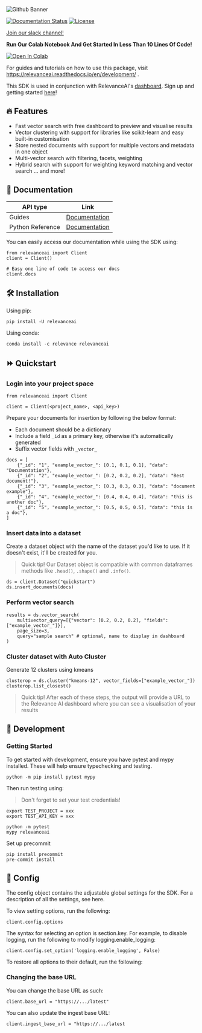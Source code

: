 ![Github Banner](assets/github_banner.png)

[![Documentation Status](https://readthedocs.org/projects/relevanceai/badge/?version=latest)](https://relevanceai.readthedocs.io/en/latest/?badge=latest)
[![License](https://img.shields.io/pypi/l/relevanceai)](https://img.shields.io/pypi/l/relevanceai)

[Join our slack channel!](https://join.slack.com/t/relevance-ai/shared_invite/zt-11fo8oush-dHPd57wamhoQ7J5arNv1mg)

**Run Our Colab Notebook And Get Started In Less Than 10 Lines Of Code!**

[![Open In Colab](https://colab.research.google.com/assets/colab-badge.svg)](https://colab.research.google.com/github/RelevanceAI/RelevanceAI/blob/development/guides/quickstart_guide.ipynb)


For guides and tutorials on how to use this package, visit https://relevanceai.readthedocs.io/en/development/ .

This SDK is used in conjunction with RelevanceAI's [dashboard](https://hubs.ly/Q017CkXK0). Sign up and getting started [here](https://hubs.ly/Q017CkXK0)!

## 🔥 Features

- Fast vector search with free dashboard to preview and visualise results
- Vector clustering with support for libraries like scikit-learn and easy built-in customisation
- Store nested documents with support for multiple vectors and metadata in one object
- Multi-vector search with filtering, facets, weighting
- Hybrid search with support for weighting keyword matching and vector search
... and more!


## 🧠 Documentation

| API type      | Link |
| ------------- | ----------- |
| Guides | [Documentation](https://docs.relevance.ai/) |
| Python Reference | [Documentation](https://relevanceai.readthedocs.io/en/latest/)        |

You can easily access our documentation while using the SDK using:

```{python}
from relevanceai import Client
client = Client()

# Easy one line of code to access our docs
client.docs

```


## 🛠️ Installation

Using pip:

```{bash}
pip install -U relevanceai
```
Using conda:

```{bash}
conda install -c relevance relevanceai
```

## ⏩ Quickstart

### Login into your project space

```{python}
from relevanceai import Client

client = Client(<project_name>, <api_key>)
```

Prepare your documents for insertion by following the below format:
- Each document should be a dictionary
- Include a field `_id` as a primary key, otherwise it's automatically generated
- Suffix vector fields with `_vector_`

```{python}
docs = [
    {"_id": "1", "example_vector_": [0.1, 0.1, 0.1], "data": "Documentation"},
    {"_id": "2", "example_vector_": [0.2, 0.2, 0.2], "data": "Best document!"},
    {"_id": "3", "example_vector_": [0.3, 0.3, 0.3], "data": "document example"},
    {"_id": "4", "example_vector_": [0.4, 0.4, 0.4], "data": "this is another doc"},
    {"_id": "5", "example_vector_": [0.5, 0.5, 0.5], "data": "this is a doc"},
]
```

### Insert data into a dataset

Create a dataset object with the name of the dataset you'd like to use. If it doesn't exist, it'll be created for you.
> Quick tip! Our Dataset object is compatible with common dataframes methods like `.head()`, `.shape()` and `.info()`.

```{python}
ds = client.Dataset("quickstart")
ds.insert_documents(docs)
```

### Perform vector search

```{python}
results = ds.vector_search(
    multivector_query=[{"vector": [0.2, 0.2, 0.2], "fields": ["example_vector_"]}],
    page_size=3,
    query="sample search" # optional, name to display in dashboard
)
```

### Cluster dataset with Auto Cluster

Generate 12 clusters using kmeans
```{python}
clusterop = ds.cluster("kmeans-12", vector_fields=["example_vector_"])
clusterop.list_closest()
```
> Quick tip! After each of these steps, the output will provide a URL to the Relevance AI dashboard where you can see a visualisation of your results

## 🚧 Development

### Getting Started
To get started with development, ensure you have pytest and mypy installed. These will help ensure typechecking and testing.

```{bash}
python -m pip install pytest mypy
```

Then run testing using:

> Don't forget to set your test credentials!

```{bash}
export TEST_PROJECT = xxx
export TEST_API_KEY = xxx

python -m pytest
mypy relevanceai
```

Set up precommit

```{bash}
pip install precommit
pre-commit install
```

## 🧰 Config

The config object contains the adjustable global settings for the SDK. For a description of all the settings, see here.

To view setting options, run the following:

```{python}
client.config.options
```

The syntax for selecting an option is section.key. For example, to disable logging, run the following to modify logging.enable_logging:

```{python}
client.config.set_option('logging.enable_logging', False)
```

To restore all options to their default, run the following:

### Changing the base URL

You can change the base URL as such:

```{python}
client.base_url = "https://.../latest"
```

You can also update the ingest base URL:

```{python}
client.ingest_base_url = "https://.../latest
```
